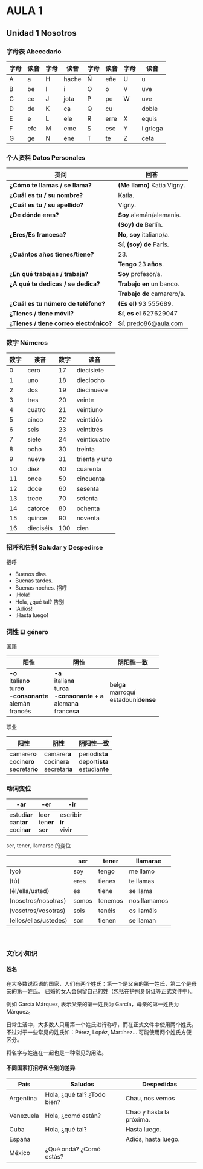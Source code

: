 # AULA 1

## Unidad 1 Nosotros

### 字母表 Abecedario

| 字母 | 读音 | 字母 | 读音 | 字母 | 读音 | 字母 | 读音 |
| --- | --- | --- | --- | --- | --- | --- | --- |
| A | a | H | hache | Ñ | eñe | U | u |
| B | be | I | i | O | o | V | uve |
| C | ce | J | jota | P | pe | W | uve |
| D | de | K | ca | Q | cu |  | doble |
| E | e | L | ele | R | erre | X | equis |
| F | efe | M | eme | S | ese | Y | i griega |
| G | ge | N | ene | T | te | Z | ceta |

### 个人资料 Datos Personales

| 提问 | 回答 |
| --- | ---- |
| **¿Cómo te llamas / se llama?** | **(Me llamo)** Katia Vigny. |
| **¿Cuál es tu / su nombre?** | Katia. |
| **¿Cuál es tu / su apellido?** | Vigny. |
| **¿De dónde eres?** | **Soy** alemán/alemania. |
| | **(Soy) de** Berlín. |
| **¿Eres/Es francesa?** | **No, soy** italiano/a. |
| | **Sí, (soy) de** París. |
| **¿Cuántos años tienes/tiene?** | 23. |
| | **Tengo** 23 **años**. |
| **¿En qué trabajas / trabaja?** | **Soy** profesor/a. |
| **¿A qué te dedicas / se dedica?** | **Trabajo en** un banco. |
| | **Trabajo de** camarero/a. |
| **¿Cuál es tu número de teléfono?** | **(Es el)** 93 555689. |
| **¿Tienes / tiene móvil?** | **Sí, es el** 627629047 |
| **¿Tienes / tiene correo electrónico?** | **Sí**, predo86@aula.com |

### 数字 Números

| 数字 | 读音 | 数字 | 读音 |
| ---- | ---- | ---- | ---- |
| 0 | cero | 17 | diecisiete | 
| 1 | uno | 18 | dieciocho | 
| 2 | dos | 19 | diecinueve | 
| 3 | tres | 20 | veinte | 
| 4 | cuatro | 21 | veintiuno | 
| 5 | cinco | 22 | veintidós | 
| 6 | seis | 23 | veintitrés | 
| 7 | siete | 24 | veinticuatro | 
| 8 | ocho | 30 | treinta | 
| 9 | nueve | 31 | trienta y uno | 
| 10 | diez | 40 | cuarenta | 
| 11 | once | 50 | cincuenta | 
| 12 | doce | 60 | sesenta | 
| 13 | trece | 70 | setenta | 
| 14 | catorce | 80 | ochenta | 
| 15 | quince | 90 | noventa | 
| 16 | dieciséis | 100 | cien | 

### 招呼和告别 Saludar y Despedirse
招呼
- Buenos días.
- Buenas tardes.
- Buenas noches.
招呼
- ¡Hola!
- Hola, ¿qué tal?
告别
- ¡Adiós!
- ¡Hasta luego!

### 词性 El género

国籍

|阳性|阴性|阴阳性一致|
|---|---|---|
|**-o** <br> italian**o** <br> turc**o** <br> **-consonante** <br> alemán <br> francés | **-a** <br> italian**a** <br> turc**a** <br> **-consonante + a** <br> aleman**a** <br> frances**a**| belg**a** <br> marroqu**í** <br> estadounid**ense** |

职业

|阳性|阴性|阴阳性一致|
|---|---|---|
|camarer**o**<br>cociner**o**<br>secretari**o** | camarer**a**<br>cociner**a**<br>secretari**a** | period**ista**<br>deport**ista**<br>estudiant**e**

### 动词变位

| -ar | -er | -ir
| ----|----|----
| estudi**ar**<br>cant**ar**<br>cocin**ar** | le**er**<br>ten**er**<br>s**er** | escrib**ir**<br>**ir**<br>viv**ir**　　

ser, tener, llamarse 的变位

| | ser | tener | llamarse|
|---|---|---|---|
|(yo) | soy | tengo | me llamo|
|(tú) | eres | tienes | te llamas|
|(él/ella/usted) | es | tiene |se llama|
|(nosotros/nosotras) | somos | tenemos | nos llamamos|
|(vosotros/vosotras) | sois | tenéis | os llamáis|
|(ellos/ellas/ustedes) | son | tienen | se llaman|
　　
### 文化小知识
#### 姓名

在大多数说西语的国家，人们有两个姓氏：第一个是父亲的第一姓氏，第二个是母亲的第一姓氏。
已婚的女人会保留自己的姓（包括在护照身份证等正式文件中）。

例如 García Márquez, 表示父亲的第一姓氏为 García，母亲的第一姓氏为 Márquez。

日常生活中，大多数人只用第一个姓氏进行称呼，而在正式文件中使用两个姓氏。
不过对于一些常见的姓氏如：Pérez, Lopéz, Martínez... 可能使用两个姓氏方便区分。

将名字与姓连在一起也是一种常见的用法。

#### 不同国家打招呼和告别的差异

|País | Saludos | Despedidas |
|----|-----|-----|
| Argentina | Hola, ¿qué tal? ¿Todo bien? | Chau, nos vemos |
| Venezuela | Hola, ¿comó están? | Chao y hasta la próxima. |
| Cuba | Hola, ¿qué tal? | Hasta luego. |
| España | | Adiós, hasta luego. |
| México | ¿Qué ondá? ¿Comó estás? | <br> |
